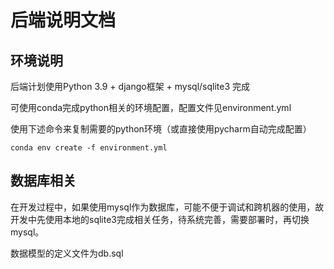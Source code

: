 # 后端说明文档

## 环境说明
后端计划使用Python 3.9 + django框架 + mysql/sqlite3 完成

可使用conda完成python相关的环境配置，配置文件见environment.yml

使用下述命令来复制需要的python环境（或直接使用pycharm自动完成配置）

```shell
conda env create -f environment.yml
```

## 数据库相关
在开发过程中，如果使用mysql作为数据库，可能不便于调试和跨机器的使用，故开发中先使用本地的sqlite3完成相关任务，待系统完善，需要部署时，再切换mysql。

数据模型的定义文件为db.sql